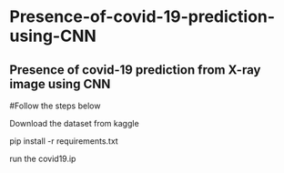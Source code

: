 # Presence-of-covid-19-prediction-using-CNN

## Presence of covid-19 prediction from X-ray image using CNN

#Follow the steps below

Download the dataset from kaggle

pip install -r requirements.txt

run the covid19.ip
